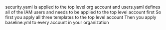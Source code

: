  security.yaml is applied to the top level org account 
 and users.yaml defines all of the IAM users and needs to be applied to the top level account first 
So first you apply all three templates to the top level account
Then you apply baseline.yml to every account in your organization 
